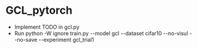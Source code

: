 # GCL_pytorch

- Implement TODO in gcl.py
- Run 
    python -W ignore train.py --model gcl --dataset cifar10 --no-visul --no-save --experiment gcl_trial1 
